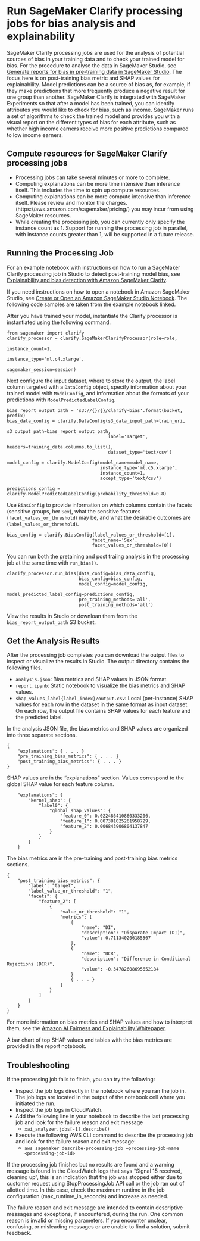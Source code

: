 # Run SageMaker Clarify processing jobs for bias analysis and explainability<a name="clarify-processing-job-run"></a>

SageMaker Clarify processing jobs are used for the analysis of potential sources of bias in your training data and to check your trained model for bias\. For the procedure to analyse the data in SageMaker Studio, see [Generate reports for bias in pre\-training data in SageMaker Studio](clarify-data-bias-reports-ui.md)\. The focus here is on post\-training bias metric and SHAP values for explainability\. Model predictions can be a source of bias as, for example, if they make predictions that more frequently produce a negative result for one group than another\. SageMaker Clarify is integrated with SageMaker Experiments so that after a model has been trained, you can identify attributes you would like to check for bias, such as income\. SageMaker runs a set of algorithms to check the trained model and provides you with a visual report on the different types of bias for each attribute, such as whether high income earners receive more positive predictions compared to low income earners\.

## Compute resources for SageMaker Clarify processing jobs<a name="clarify-processing-job-run-resources"></a>
+ Processing jobs can take several minutes or more to complete\.
+ Computing explanations can be more time intensive than inference itself\. This includes the time to spin up compute resources\.
+ Computing explanations can be more compute intensive than inference itself\. Please review and monitor the charges\. \(https://aws\.amazon\.com/sagemaker/pricing/\) you may incur from using SageMaker resources\.
+ While creating the processing job, you can currently only specify the instance count as 1\. Support for running the processing job in parallel, with instance counts greater than 1, will be supported in a future release\.

## Running the Processing Job<a name="clarify-processing-job-run-code"></a>

For an example notebook with instructions on how to run a SageMaker Clarify processing job in Studio to detect post\-training model bias, see [Explainability and bias detection with Amazon SageMaker Clarify](https://github.com/aws/amazon-sagemaker-examples/blob/master/sagemaker_processing/fairness_and_explainability/fairness_and_explainability.ipynb)\.

If you need instructions on how to open a notebook in Amazon SageMaker Studio, see [Create or Open an Amazon SageMaker Studio Notebook](notebooks-create-open.md)\. The following code samples are taken from the example notebook linked\.

After you have trained your model, instantiate the Clarify processor is instantiated using the following command\.

```
from sagemaker import clarify
clarify_processor = clarify.SageMakerClarifyProcessor(role=role,
                                                      instance_count=1,
                                                      instance_type='ml.c4.xlarge',
                                                      sagemaker_session=session)
```

Next configure the input dataset, where to store the output, the label column targeted with a `DataConfig` object, specify information about your trained model with `ModelConfig`, and information about the formats of your predictions with `ModelPredictedLabelConfig`\.

```
bias_report_output_path = 's3://{}/{}/clarify-bias'.format(bucket, prefix)
bias_data_config = clarify.DataConfig(s3_data_input_path=train_uri,
                                      s3_output_path=bias_report_output_path,
                                      label='Target',
                                      headers=training_data.columns.to_list(),
                                      dataset_type='text/csv')

model_config = clarify.ModelConfig(model_name=model_name,
                                   instance_type='ml.c5.xlarge',
                                   instance_count=1,
                                   accept_type='text/csv')

predictions_config = clarify.ModelPredictedLabelConfig(probability_threshold=0.8)
```

Use `BiasConfig` to provide information on which columns contain the facets \(sensitive groups, her `Sex`\), what the sensitive features \(`facet_values_or_threshold`\) may be, and what the desirable outcomes are \(`label_values_or_threshold`\)\. 

```
bias_config = clarify.BiasConfig(label_values_or_threshold=[1],
                                facet_name='Sex',
                                facet_values_or_threshold=[0])
```

You can run both the pretaining and post traiing analysis in the processing job at the same time with `run_bias()`\. 

```
clarify_processor.run_bias(data_config=bias_data_config,
                           bias_config=bias_config,
                           model_config=model_config,
                           model_predicted_label_config=predictions_config,
                           pre_training_methods='all',
                           post_training_methods='all')
```

View the results in Studio or downloan them from the `bias_report_output_path` S3 bucket\.

## Get the Analysis Results<a name="clarify-processing-job-run-analysis-results"></a>

After the processing job completes you can download the output files to inspect or visualize the results in Studio\. The output directory contains the following files\.
+ `analysis.json`: Bias metrics and SHAP values in JSON format\.
+ `report.ipynb`: Static notebook to visualize the bias metrics and SHAP values\.
+ `shap_values_label{label_index}/output.csv`: Local \(per\-instance\) SHAP values for each row in the dataset in the same format as input dataset\. On each row, the output file contains SHAP values for each feature and the predicted label\.

In the analysis JSON file, the bias metrics and SHAP values are organized into three separate sections\.

```
{
    "explanations": { . . . }
    "pre_training_bias_metrics": { . . . }
    "post_training_bias_metrics": { . . . }
}
```

SHAP values are in the “explanations” section\. Values correspond to the global SHAP value for each feature column\.

```
    "explanations": {
        "kernel_shap": {
            "label0": {
                "global_shap_values": {
                    "feature_0": 0.022486410860333206,
                    "feature_1": 0.007381025261958729,
                    "feature_2": 0.006843906804137847
                }
            }
        }
    }
```

The bias metrics are in the pre\-training and post\-training bias metrics sections\.

```
{
    "post_training_bias_metrics": {
        "label": "target",
        "label_value_or_threshold": "1",
        "facets": {
            "feature_2": [
                {
                    "value_or_threshold": "1",
                    "metrics": [
                        {
                            "name": "DI",
                            "description": "Disparate Impact (DI)",
                            "value": 0.711340206185567
                        },
                        {
                            "name": "DCR",
                            "description": "Difference in Conditional Rejections (DCR)",
                            "value": -0.34782608695652184
                        }
                        { . . . }                        
                    ]
                }
            ]
        }
    }
}
```

For more information on bias metrics and SHAP values and how to interpret them, see the [Amazon AI Fairness and Explainability Whitepaper](https://pages.awscloud.com/rs/112-TZM-766/images/Amazon.AI.Fairness.and.Explainability.Whitepaper.pdf)\.

A bar chart of top SHAP values and tables with the bias metrics are provided in the report notebook\.

## Troubleshooting<a name="clarify-processing-job-run-troubleshooting"></a>

If the processing job fails to finish, you can try the following:
+ Inspect the job logs directly in the notebook where you ran the job in\. The job logs are located in the output of the notebook cell where you initiated the run\.
+ Inspect the job logs in CloudWatch\.
+ Add the following line in your notebook to describe the last processing job and look for the failure reason and exit message
  + `xai_analyzer.jobs[-1].describe()`
+ Execute the following AWS CLI command to describe the processing job and look for the failure reason and exit message:
  + `aws sagemaker describe-processing-job —processing-job-name <processing-job-id>`

If the processing job finishes but no results are found and a warning message is found in the CloudWatch logs that says “Signal 15 received, cleaning up”, this is an indication that the job was stopped either due to customer request using StopProcessingJob API call or the job ran out of allotted time\. In this case, check the maximum runtime in the job configuration \(max\_runtime\_in\_seconds\) and increase as needed\.

The failure reason and exit message are intended to contain descriptive messages and exceptions, if encountered, during the run\. One common reason is invalid or missing parameters\. If you encounter unclear, confusing, or misleading messages or are unable to find a solution, submit feedback\.